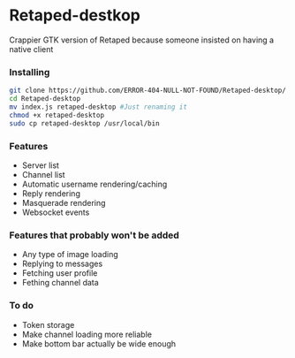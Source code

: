 # Retaped-destkop
Crappier GTK version of Retaped because someone insisted on having a native client

### Installing
```sh
git clone https://github.com/ERROR-404-NULL-NOT-FOUND/Retaped-desktop/
cd Retaped-desktop
mv index.js retaped-desktop #Just renaming it
chmod +x retaped-desktop
sudo cp retaped-desktop /usr/local/bin
```

### Features
- Server list
- Channel list
- Automatic username rendering/caching
- Reply rendering
- Masquerade rendering
- Websocket events

### Features that probably won't be added
- Any type of image loading
- Replying to messages
- Fetching user profile
- Fething channel data

### To do
- Token storage
- Make channel loading more reliable
- Make bottom bar actually be wide enough
